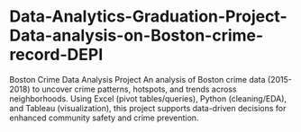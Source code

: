 # Data-Analytics-Graduation-Project-Data-analysis-on-Boston-crime-record-DEPI
 Boston Crime Data Analysis Project An analysis of Boston crime data (2015-2018) to uncover crime patterns, hotspots, and trends across neighborhoods. Using Excel (pivot tables/queries), Python (cleaning/EDA), and Tableau (visualization), this project supports data-driven decisions for enhanced community safety and crime prevention.
